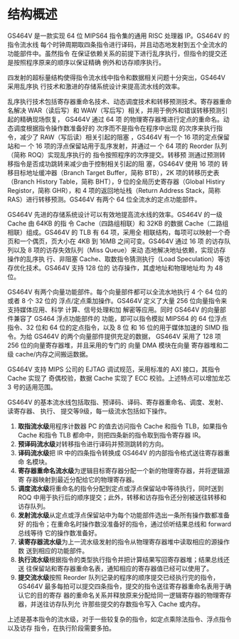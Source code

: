 结构概述
========

GS464V 是一款实现 64 位 MIPS64 指令集的通用 RISC 处理器 IP。GS464V 的指令流水线
每个时钟周期取四条指令进行译码，并且动态地发射到五个全流水的功能部件中。虽然指令
在保证依赖关系的前提下进行乱序执行，但指令的提交还是按照程序原来的顺序以保证精确
例外和访存顺序执行。

四发射的超标量结构使得指令流水线中指令和数据相关问题十分突出，GS464V 采用乱序执
行技术和激进的存储系统设计来提高流水线的效率。

乱序执行技术包括寄存器重命名技术、动态调度技术和转移预测技术。寄存器重命名解决
WAR（读后写）和 WAW（写后写）相关，并用于例外和错误转移预测引起的精确现场恢复，
GS464V 通过 64 项 的物理寄存器堆进行定点的重命名。动态调度根据指令操作数准备好的
次序而不是指令在程序中出现 的次序来执行指令，减少了 RAW（写后读）相关引起的阻塞
，GS464V 有一个 16 项的定点保留站和一 个 16 项的浮点保留站用于乱序发射，并通过一
个 64 项的 Reorder 队列（简称 ROQ）实现乱序执行的 指令按照程序的次序提交。转移预
测通过预测转移指令是否成功跳转来减少由于控制相关引起的阻 塞，GS464V 使用 16 项的
转移目标地址缓冲器（Branch Target Buffer，简称 BTB），2K 项的转移历史表（Branch
History Table，简称 BHT），9 位的全局历史寄存器（Global Histiry Registor，简称
GHR），和 4 项的返回地址栈（Return Address Stack，简称 RAS）进行转移预测。GS464V
有两个 64 位全流水的定点功能部件。

GS464V 先进的存储系统设计可以有效地提高流水线的效率。GS464V 的一级 Cache 由 64KB
的指 令 Cache（四路组相联）和 32KB 的数据 Cache（二路组相联）组成。GS464V 的 TLB
有 64 项，采用全 相联结构，每项可以映射一个奇页和一个偶页，页大小在 4KB 到 16MB
之间可变。GS464V 通过 16 项 的访存队列以及 8 项的访存失效队列（Miss Queue）来动
态地解决地址依赖，实现访存操作的乱序执 行、非阻塞 Cache、取数指令猜测执行（Load
Speculation）等访存优化技术。GS464V 支持 128 位的 访存操作，其虚地址和物理地址均
为 48 位。

GS464V 有两个向量功能部件。每个向量部件都可以全流水地执行 4 个 64 位的或者 8 个
32 位的 浮点/定点乘加操作。GS464V 定义了大量 256 位向量指令来支持媒体应用、科学
计算、信号处理和加 解密等应用。同时 GS464V 的向量部件兼容了 GS464 浮点功能部件的
功能，即可以指令模拟 MIPS64 的 64 位浮点指令、32 位和 64 位的定点指令，以及 8 位
和 16 位的用于媒体加速的 SIMD 指令。为给 GS464V 的两个向量部件提供充足的数据，
GS464V 采用了 128 项 256 位的向量寄存器堆，并且采用的专门的 向量 DMA 模块在向量
寄存器堆和二级 cache/内存之间搬运数据。

GS464V 支持 MIPS 公司的 EJTAG 调试规范，采用标准的 AXI 接口，其指令 Cache 实现了
奇偶校验，数据 Cache 实现了 ECC 校验。上述特点可以增加龙芯 3 号的适用范围。

GS464V 的基本流水线包括取指、预译码、译码、寄存器重命名、调度、发射、读寄存器、
执行、 提交等9级，每一级流水包括如下操作。

  1. **取指流水级**用程序计数器 PC 的值去访问指令 Cache 和指令 TLB，如果指令
     Cache 和指令 TLB 都命中，则把四条新的指令取到指令寄存器 IR。
  1. **预译码流水级**对转移指令进行译码并预测跳转的方向。
  1. **译码流水级**把 IR 中的四条指令转换成 GS464V 的内部指令格式送往寄存器重命
     名模块。
  1. **寄存器重命名流水级**为逻辑目标寄存器分配一个新的物理寄存器，并将逻辑源寄
     存器映射到最近分配给它的物理寄存器。
  1. **调度流水级**将重命名的指令分配到定点或浮点保留站中等待执行，同时送到 ROQ
     中用于执行后的顺序提交；此外，转移和访存指令还分别被送往转移和访存队列。
  1. **发射流水级**从定点或浮点保留站中为每个功能部件选出一条所有操作数都准备好
     的指令；在重命名时操作数没准备好的指令，通过侦听结果总线和 forward 总线等待
     它的操作数准备好。
  1. **读寄存器流水级**为上一流水级发射的指令从物理寄存器堆中读取相应的源操作数
     送到相应的功能部件。
  1. **执行流水级**根据指令的类型执行指令并把计算结果写回寄存器堆；结果总线还送
     往保留站和寄存器重命名表，通知相应的寄存器值已经可以使用了。
  1. **提交流水级**按照 Reorder 队列记录的程序的顺序提交已经执行完的指令，GS464V
     最多每拍可以提交四条指令，提交的指令送往寄存器重命名表用于确认它的目的寄存
     器的重命名关系并释放原来分配给同一逻辑寄存器的物理寄存器，并送往访存队列允
     许那些提交的存数指令写入 Cache 或内存。

上述是基本指令的流水级，对于一些较复杂的指令，如定点乘除法指令、浮点指令以及访存
指令，在执行阶段需要多拍。

